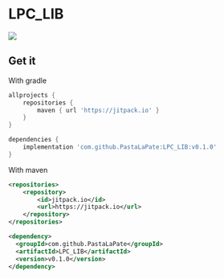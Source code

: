 # LPC_LIB
[![](https://jitpack.io/v/PastaLaPate/LPC_LIB.svg)](https://jitpack.io/#PastaLaPate/LPC_LIB)

## Get it

With gradle

```gradle
allprojects {
	repositories {
		maven { url 'https://jitpack.io' }
	}
}

dependencies {
	implementation 'com.github.PastaLaPate:LPC_LIB:v0.1.0'
}
```

With maven

```xml
<repositories>
	<repository>
	    <id>jitpack.io</id>
	    <url>https://jitpack.io</url>
	</repository>
</repositories>

<dependency>
  <groupId>com.github.PastaLaPate</groupId>
  <artifactId>LPC_LIB</artifactId>
  <version>v0.1.0</version>
</dependency>
```

